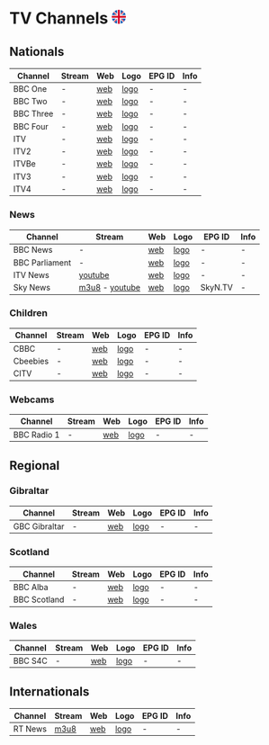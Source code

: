 # TV Channels <img src="https://raw.githubusercontent.com/playzzz/TDTChannels/master/FLAGS/united-kingdom.png" width="25"/>

## Nationals

| Channel | Stream | Web | Logo | EPG ID | Info |
| - | - | - | - | - | - |
| BBC One | - | [web](https://www.bbc.co.uk/iplayer/live/bbcone) | [logo](https://graph.facebook.com/BBCOne/picture?width=200&height=200) | - | - |
| BBC Two | - | [web](https://www.bbc.co.uk/iplayer/live/bbctwo) | [logo](https://graph.facebook.com/BBCTwo/picture?width=200&height=200) | - | - |
| BBC Three | - | [web](https://www.bbc.co.uk/iplayer/live/bbcthree) | [logo](https://graph.facebook.com/BBCThree/picture?width=200&height=200) | - | - |
| BBC Four | - | [web](https://www.bbc.co.uk/iplayer/live/bbcfour) | [logo](https://graph.facebook.com/BBCFour/picture?width=200&height=200) | - | - |
| ITV | - | [web](https://www.itv.com/hub/itv) | [logo](https://graph.facebook.com/ITV/picture?width=200&height=200) | - | - |
| ITV2 | - | [web](https://www.itv.com/hub/itv2) | [logo](https://graph.facebook.com/ITV2/picture?width=200&height=200) | - | - |
| ITVBe | - | [web](https://www.itv.com/hub/itvbe) | [logo](https://graph.facebook.com/ITVBe/picture?width=200&height=200) | - | - |
| ITV3 | - | [web](https://www.itv.com/hub/itv3) | [logo](https://graph.facebook.com/ITV3/picture?width=200&height=200) | - | - |
| ITV4 | - | [web](https://www.itv.com/hub/itv4) | [logo](https://graph.facebook.com/ITV4/picture?width=200&height=200) | - | - |

### News

| Channel | Stream | Web | Logo | EPG ID | Info |
| - | - | - | - | - | - |
| BBC News | - | [web](https://www.bbc.co.uk/iplayer/live/bbcnews) | [logo](https://graph.facebook.com/BBCNews/picture?width=200&height=200) | - | - |
| BBC Parliament | - | [web](https://www.bbc.co.uk/iplayer/live/bbcparliament) | [logo](https://pbs.twimg.com/profile_images/785472293547962368/ZCFyAMHl_400x400.jpg) | - | - |
| ITV News | [youtube](https://www.youtube.com/user/ITVNews/live) | [web](https://www.itv.com/news/) | [logo](https://graph.facebook.com/ITVNews/picture?width=200&height=200) | - | - |
| Sky News | [m3u8](http://skydvn-sn-mobile-prod.skydvn.com/skynews/1404/latest.m3u8) - [youtube](https://youtu.be/9Auq9mYxFEE) | [web](https://news.sky.com/watch-live) | [logo](https://graph.facebook.com/skynews/picture?width=200&height=200) | SkyN.TV | - |

### Children

| Channel | Stream | Web | Logo | EPG ID | Info |
| - | - | - | - | - | - |
| CBBC | - | [web](https://www.bbc.co.uk/iplayer/live/cbbc) | [logo](https://graph.facebook.com/CBBC/picture?width=200&height=200) | - | - |
| Cbeebies | - | [web](https://www.bbc.co.uk/tv/cbeebies) | [logo](https://graph.facebook.com/Cbeebies/picture?width=200&height=200) | - | - |
| CITV | - | [web](https://www.itv.com/hub/citv) | [logo](https://graph.facebook.com/childrensitv/picture?width=200&height=200) | - | - |

### Webcams

| Channel | Stream | Web | Logo | EPG ID | Info |
| - | - | - | - | - | - |
| BBC Radio 1 | - | [web](https://www.bbc.co.uk/iplayer/live/bbcradio1) | [logo](https://graph.facebook.com/BBCRadio1/picture?width=200&height=200) | - | - |

## Regional

### Gibraltar

| Channel | Stream | Web | Logo | EPG ID | Info |
| - | - | - | - | - | - |
| GBC Gibraltar | - | [web](https://www.gbc.gi/tv/watch-live) | [logo](https://graph.facebook.com/GBCNewsroom/picture?width=200&height=200) | - | - |

### Scotland

| Channel | Stream | Web | Logo | EPG ID | Info |
| - | - | - | - | - | - |
| BBC Alba | - | [web](https://www.bbc.co.uk/iplayer/live/bbcalba) | [logo](https://graph.facebook.com/BBCAlba/picture?width=200&height=200) | - | - |
| BBC Scotland | - | [web](https://www.bbc.co.uk/iplayer/live/bbcscotland) | [logo](https://graph.facebook.com/BBCScotland/picture?width=200&height=200) | - | - |

### Wales

| Channel | Stream | Web | Logo | EPG ID | Info |
| - | - | - | - | - | - |
| BBC S4C | - | [web](https://www.bbc.co.uk/iplayer/live/bbcs4c) | [logo](https://graph.facebook.com/S4C/picture?width=200&height=200) | - | - |

## Internationals

| Channel | Stream | Web | Logo | EPG ID | Info |
| - | - | - | - | - | - |
| RT News | [m3u8](https://rt-uk-gd.secure2.footprint.net/1106.m3u8) | [web](https://www.rt.com/on-air/) | [logo](https://graph.facebook.com/RTnews/picture?width=200&height=200) | - | - |
